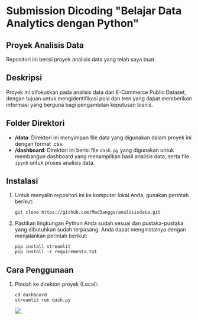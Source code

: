 # Submission Dicoding "Belajar Data Analytics dengan Python"

## Proyek Analisis Data

Repositori ini berisi proyek analisis data yang telah saya buat.

## Deskripsi

Proyek ini difokuskan pada analisis data dari E-Commerce Public Dataset, dengan tujuan untuk mengidentifikasi pola dan tren yang dapat memberikan informasi yang berguna bagi pengambilan keputusan bisnis.

## Folder Direktori

- **/data**: Direktori ini menyimpan file data yang digunakan dalam proyek ini dengan format .csv.
- **/dashboard**: Direktori ini berisi file `dash.py` yang digunakan untuk membangun dashboard yang menampilkan hasil analisis data, serta file `ipynb` untuk proses analisis data.

## Instalasi

1. Untuk menyalin repositori ini ke komputer lokal Anda, gunakan perintah berikut:

   ```shell
   git clone https://github.com/Mad3angga/analisisdata.git
   ```

2. Pastikan lingkungan Python Anda sudah sesuai dan pustaka-pustaka yang dibutuhkan sudah terpasang. Anda dapat menginstalnya dengan menjalankan perintah berikut:

   ```shell
   pip install streamlit
   pip install -r requirements.txt
   ```

## Cara Penggunaan

1. Pindah ke direktori proyek (Local):

   ```shell
   cd dashboard
   streamlit run dash.py
   ```
   
   <img src="../data/whole page.png">
